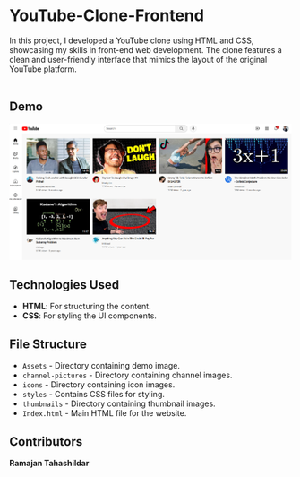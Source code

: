 # YouTube-Clone-Frontend
In this project, I developed a YouTube clone using HTML and CSS, showcasing my skills in front-end web development. The clone features a clean and user-friendly interface that mimics the layout of the original YouTube platform. 
<br>
<br>
<h2> Demo </h2>

![image](https://github.com/ramajan-tahashildar/YouTube-Clone-Frontend/blob/403cbae08b751c8c0c3c2ab9c4b35d4e45b1f645/Asset/Demo.png)

## Technologies Used
- **HTML**: For structuring the content.
- **CSS**: For styling the UI components.

## File Structure
- `Assets` - Directory containing demo image.
- `channel-pictures` - Directory containing channel images.
- `icons` - Directory containing icon images.
- `styles` - Contains CSS files for styling.
- `thumbnails` - Directory containing thumbnail images.
- `Index.html` - Main HTML file for the website.
  
## Contributors
**Ramajan Tahashildar**
